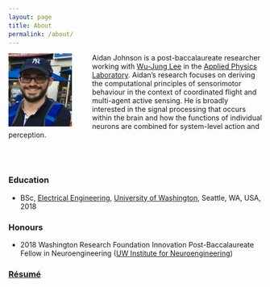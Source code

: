 ```yaml
---
layout: page
title: About
permalink: /about/
---
```


<div><img src="https://github.com/aidanjohnson/aidanjohnson.github.io/raw/master/johnsonaidan_resume/johnsonaidan_photo_github.jpg" align="left" alt="AJ Photo" width="25%" style="margin: 0px 40px 0px 0px;"/><p>Aidan Johnson is a post-baccalaureate researcher working with <a href="https://leewujung.github.io">Wu-Jung Lee</a> in the <a href="http://www.apl.washington.edu">Applied Physics Laboratory</a>. Aidan’s research focuses on deriving the computational principles of sensorimotor behaviour in the context of coordinated flight and multi-agent active sensing. He is broadly interested in the signal processing that occurs within the brain and how the functions of individual neurons are combined for system-level action and perception.</p><br><br></div>

### Education
* BSc, <a href="https://www.ee.washington.edu">Electrical Engineering</a>, <a href="https://www.washington.edu">University of Washington</a>, Seattle, WA, USA, 2018

### Honours
* 2018 Washington Research Foundation Innovation Post-Baccalaureate Fellow in Neuroengineering ([UW Institute for Neuroengineering](http://uwin.washington.edu/students/post-bacs/current/))

### [Résumé](https://aidanjohnson.github.io/johnsonaidan_resume/johnsonaidan_resume.pdf)
